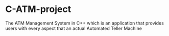 # C-ATM-project
 The ATM Management System in C++ which is an application that provides users with every aspect that an actual Automated Teller Machine
